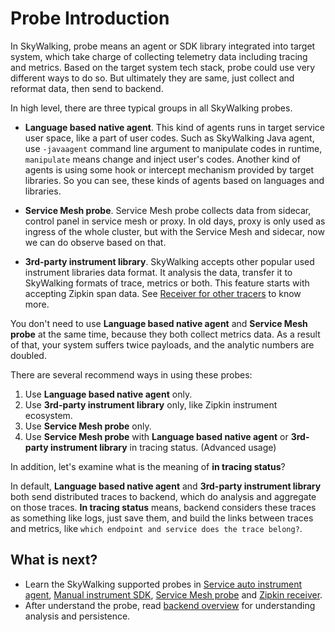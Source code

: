 # Probe Introduction
In SkyWalking, probe means an agent or SDK library integrated into target system, which take charge of 
collecting telemetry data including tracing and metrics. Based on the target system tech stack, probe could use very different
ways to do so. But ultimately they are same, just collect and reformat data, then send to backend.

In high level, there are three typical groups in all SkyWalking probes.
- **Language based native agent**. This kind of agents runs in target service user space, like a part of user codes. Such as
SkyWalking Java agent, use `-javaagent` command line argument to manipulate codes in runtime, `manipulate` means change and inject
user's codes. Another kind of agents is using some hook or intercept mechanism provided by target libraries. So you can see, these kinds
of agents based on languages and libraries.
 
- **Service Mesh probe**. Service Mesh probe collects data from sidecar, control panel in service mesh or proxy. In old days, proxy
is only used as ingress of the whole cluster, but with the Service Mesh and sidecar, now we can do observe based on that.
 
- **3rd-party instrument library**. SkyWalking accepts other popular used instrument libraries data format. It analysis the
data, transfer it to SkyWalking formats of trace, metrics or both. This feature starts with accepting Zipkin span data. See
[Receiver for other tracers](../setup/backend/backend-receivers.md) to know more. 

You don't need to use **Language based native agent** and **Service Mesh probe** at the same time, because they both collect
metrics data. As a result of that, your system suffers twice payloads, and the analytic numbers are doubled.

There are several recommend ways in using these probes:
1. Use **Language based native agent** only.
1. Use **3rd-party instrument library** only, like Zipkin instrument ecosystem.
1. Use **Service Mesh probe** only.
1. Use **Service Mesh probe** with **Language based native agent** or **3rd-party instrument library** in tracing status. (Advanced usage)

In addition, let's examine what is the meaning of **in tracing status**?

In default, **Language based native agent** and **3rd-party instrument library** both send distributed traces to backend,
which do analysis and aggregate on those traces. **In tracing status** means, backend considers these traces as something
like logs, just save them, and build the links between traces and metrics, like `which endpoint and service does the trace belong?`.

## What is next?
- Learn the SkyWalking supported probes in [Service auto instrument agent](service-agent.md), [Manual instrument SDK](manual-sdk.md),
[Service Mesh probe](service-mesh-probe.md) and [Zipkin receiver](trace-receiver.md).
- After understand the probe, read [backend overview](backend-overview.md) for understanding analysis and persistence.

